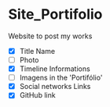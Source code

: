 # Site_Portifolio
Website to post my works
- [x] Title Name
- [ ] Photo
- [x] Timeline Informations
- [ ] Imagens in the 'Portifólio'
- [x] Social networks Links 
- [x] GitHub link
